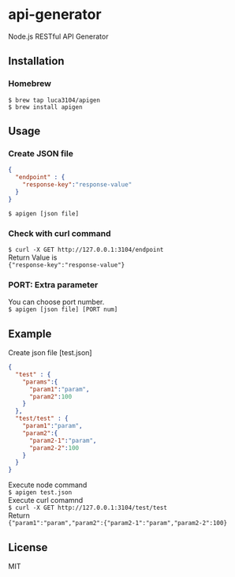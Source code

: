 # api-generator
Node.js RESTful API Generator

## Installation
### Homebrew
```
$ brew tap luca3104/apigen
$ brew install apigen
```

## Usage
### Create JSON file
```json
{
  "endpoint" : {
    "response-key":"response-value"
  }
}
```

`$ apigen [json file]`

### Check with curl command
`$ curl -X GET http://127.0.0.1:3104/endpoint`  
Return Value is  
`{"response-key":"response-value"}`

### PORT: Extra parameter
You can choose port number.  
`$ apigen [json file] [PORT num]`

## Example
Create json file [test.json]
```json:test.json
{
  "test" : {
    "params":{
      "param1":"param",
      "param2":100
    }
  },
  "test/test" : {
    "param1":"param",
    "param2":{
      "param2-1":"param",
      "param2-2":100
    }
  }
}
```
Execute node command  
`$ apigen test.json`  
Execute curl comamnd  
`$ curl -X GET http://127.0.0.1:3104/test/test`  
Return  
`{"param1":"param","param2":{"param2-1":"param","param2-2":100}`  

## License
MIT

